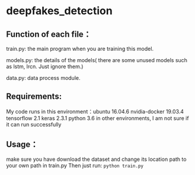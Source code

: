 # deepfakes_detection

## Function of each file：

train.py: the main program when you are training this model.

models.py: the details of the models( there are some unused models such as lstm, lrcn. Just ignore them.)

data.py: data process module.

## Requirements:
My code runs in this environment：ubuntu 16.04.6  nvidia-docker 19.03.4  tensorflow 2.1 keras 2.3.1 python 3.6
in other environments, I am not sure if it can run successfully

## Usage：

make sure you have download the dataset and change its location path to your own path in train.py
Then just run:
`python train.py`

